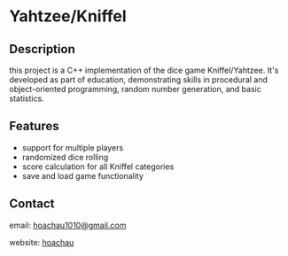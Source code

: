 # Yahtzee/Kniffel

## Description

this project is a C++ implementation of the dice game Kniffel/Yahtzee. It's developed as part of education, demonstrating skills in procedural and object-oriented programming, random number generation, and basic statistics.

## Features

- support for multiple players
- randomized dice rolling
- score calculation for all Kniffel categories
- save and load game functionality

## Contact

email: hoachau1010@gmail.com

website: [hoachau](https://hoachau.de)
